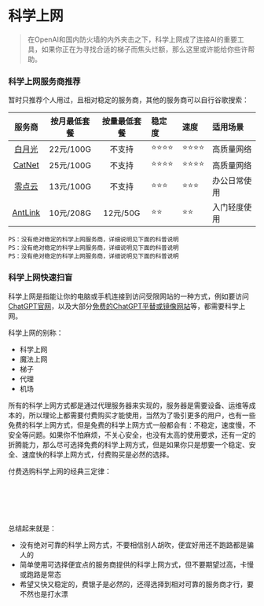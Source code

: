 # 科学上网

> 在OpenAI和国内防火墙的内外夹击之下，科学上网成了连接AI的重要工具，如果你正在为寻找合适的梯子而焦头烂额，那么这里或许能给你些许帮助。

### 科学上网服务商推荐

暂时只推荐个人用过，且相对稳定的服务商，其他的服务商可以自行谷歌搜索：

| 服务商 | 按月最低套餐 | 按量最低套餐 | 稳定度 | 速度 | 适用场景 |
| :----: | :----: | :----: | :---- | :---- | :---- |
| [白月光](https://www.bygcloud.com/#/register?code=ipwepD72) | 22元/100G | 不支持 | ⭐⭐⭐⭐ | ⭐⭐⭐⭐ | 高质量网络 |
| [CatNet](https://www.58catnet.com/#/register?code=zr0Nqcdq) | 25元/100G | 不支持 | ⭐⭐⭐⭐ | ⭐⭐⭐⭐ | 高质量网络 |
| [零点云](https://0dianyun15.xyz/auth/register?code=YMX5) | 13元/100G | 不支持 | ⭐⭐⭐ | ⭐⭐⭐ | 办公日常使用 |
| [AntLink](https://antlink.cc/#/register?code=IiwzN0HO) | 10元/208G | 12元/50G | ⭐⭐ | ⭐⭐ | 入门轻度使用 |

`PS：没有绝对稳定的科学上网服务商，详细说明见下面的科普说明`  
`PS：没有绝对稳定的科学上网服务商，详细说明见下面的科普说明`  
`PS：没有绝对稳定的科学上网服务商，详细说明见下面的科普说明`  

### 科学上网快速扫盲

科学上网是指能让你的电脑或手机连接到访问受限网站的一种方式，例如要访问[ChatGPT官网](https://ai.com)，以及大部分[免费的ChatGPT平替或镜像网站](./FreeChatGPTSiteList.md)等，都需要科学上网。

科学上网的别称：

- 科学上网
- 魔法上网
- 梯子
- 代理
- 机场

所有的科学上网方式都是通过代理服务器来实现的，服务器是需要设备、运维等成本的，所以理论上都需要付费购买才能使用，当然为了吸引更多的用户，也有一些免费的科学上网方式，但是免费的科学上网方式一般都会有：不稳定，速度慢，不安全等问题。如果你不怕麻烦，不关心安全，也没有太高的使用要求，还有一定的折腾能力，那么尽可选择免费的科学上网方式，但是如果你只是想要一个稳定、安全、速度快的科学上网方式，付费购买是必然的选择。  

付费选购科学上网的经典三定律：

<br />
<br />


<br />
<br />

总结起来就是：

- 没有绝对可靠的科学上网方式，不要相信别人胡吹，便宜好用还不跑路都是骗人的
- 简单使用可选择便宜点的服务商提供的科学上网方式，但不要期望过高，卡慢或跑路是常态
- 希望又快又稳定的，费银子是必然的，还得选择到相对可靠的服务商才行，要不然也是打水漂
